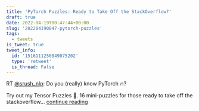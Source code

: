 ```yaml
---
title: 'PyTorch Puzzles: Ready to Take Off the StackOverflow?'
draft: true
date: 2022-04-19T00:47:44+00:00
slug: '202204190047-pytorch-puzzles'
tags:
  - tweets
is_tweet: true
tweet_info:
  id: '1516111250849075202'
  type: 'retweet'
  is_thread: False
---
```




RT [@srush_nlp](https://x.com/srush_nlp): Do you (really) know PyTorch 🔥?

Try out my Tensor Puzzles 🧩. 16 mini-puzzles for those ready to take off the stackoverflow… [continue reading](https://x.com/sytelus/status/1516111250849075202)

